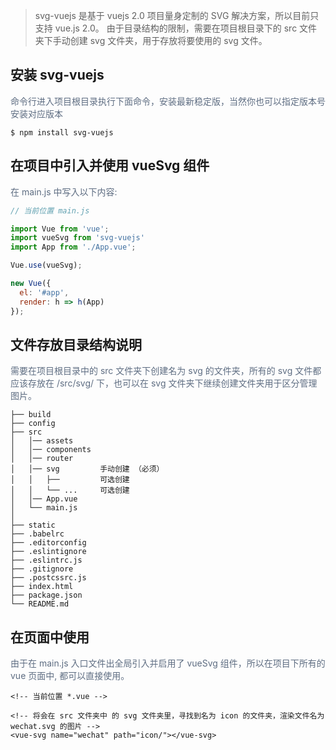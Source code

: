 > svg-vuejs 是基于 vuejs 2.0 项目量身定制的 SVG 解决方案，所以目前只支持 vue.js 2.0。 由于目录结构的限制，需要在项目根目录下的 src 文件夹下手动创建 svg 文件夹，用于存放将要使用的 svg 文件。

## 安装 svg-vuejs

<p style="color: #5e6d82; font-size: 14px;">
命令行进入项目根目录执行下面命令，安装最新稳定版，当然你也可以指定版本号安装对应版本
</p>

```Shell
$ npm install svg-vuejs
```

## 在项目中引入并使用 vueSvg 组件

<p style="color: #5e6d82; font-size: 14px;">在 main.js 中写入以下内容:</p>

```js
// 当前位置 main.js

import Vue from 'vue';
import vueSvg from 'svg-vuejs'
import App from './App.vue';

Vue.use(vueSvg);

new Vue({
  el: '#app',
  render: h => h(App)
});
```

## 文件存放目录结构说明

<p style="color: #5e6d82; font-size: 14px;">
需要在项目根目录中的 src 文件夹下创建名为 svg 的文件夹，所有的 svg 文件都应该存放在 /src/svg/ 下，也可以在 svg 文件夹下继续创建文件夹用于区分管理图片。
</p>

```
├── build
├── config
├── src
│   │── assets
│   │── components
│   │── router
│   │── svg         手动创建 （必须）   
│   │   ├──         可选创建
│   │   └── ...     可选创建
│   │── App.vue
│   └── main.js
│
├── static
├── .babelrc
├── .editorconfig
├── .eslintignore
├── .eslintrc.js
├── .gitignore
├── .postcssrc.js
├── index.html
├── package.json
└── README.md
```


## 在页面中使用

<p style="color: #5e6d82; font-size: 14px;">
由于在 main.js 入口文件出全局引入并启用了 vueSvg 组件，所以在项目下所有的 vue 页面中, 都可以直接使用。
</p>

```vue
<!-- 当前位置 *.vue -->

<!-- 将会在 src 文件夹中 的 svg 文件夹里，寻找到名为 icon 的文件夹，渲染文件名为 wechat.svg 的图片 -->
<vue-svg name="wechat" path="icon/"></vue-svg>
```
